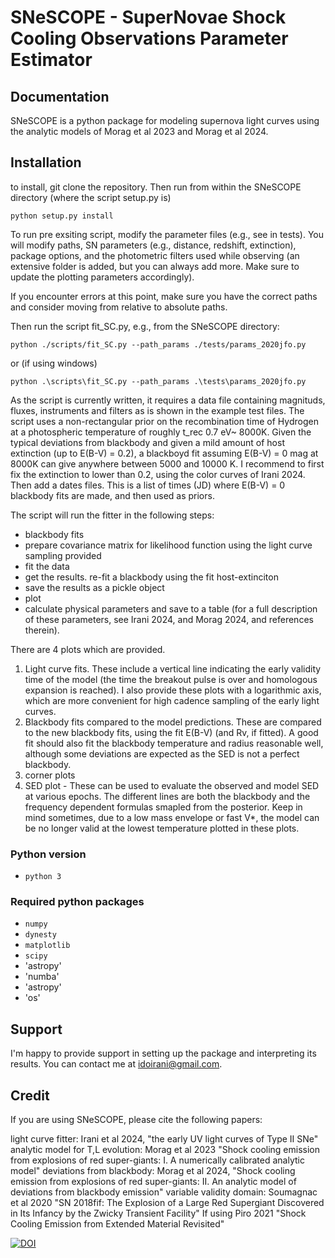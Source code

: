 # SNeSCOPE - SuperNovae Shock Cooling Observations Parameter Estimator
## Documentation
SNeSCOPE is a python package for modeling supernova light curves using the analytic models of Morag et al 2023 and Morag et al 2024. 

## Installation



to install, git clone the repository. Then run from within the SNeSCOPE directory (where the script setup.py is) 
``` 
python setup.py install
``` 
To run pre exsiting script, modify the parameter files (e.g., see in tests). You will modify paths, SN parameters (e.g., distance, redshift, extinction), package options, and the photometric filters used while observing (an extensive folder is added, but you can always add more. Make sure to update the plotting parameters accordingly). 

If you encounter errors at this point, make sure you have the correct paths and consider moving from relative to absolute paths. 

Then run the script fit_SC.py, e.g., from the SNeSCOPE directory:
``` 
python ./scripts/fit_SC.py --path_params ./tests/params_2020jfo.py
```
or (if using windows)
``` 
python .\scripts\fit_SC.py --path_params .\tests\params_2020jfo.py
```

As the script is currently written, it requires a data file containing magnituds,  fluxes, instruments and filters as is shown in the example test files. The script uses a non-rectangular prior on the recombination time of Hydrogen at a photospheric temperature of roughly t_rec 0.7 eV~ 8000K. Given the typical deviations from blackbody and given a mild amount of host extinction (up to E(B-V) = 0.2), a blackboyd fit assuming E(B-V) = 0 mag at 8000K can give anywhere between 5000 and 10000 K.   I recommend to first fix the extinction to lower than 0.2, using the color curves of Irani 2024. Then add a dates files. This is a list of times (JD) where E(B-V) = 0 blackbody fits are made, and then used as priors. 

The script will run the fitter in the following steps: 
- blackbody fits
- prepare covariance matrix for likelihood function using the light curve sampling provided
- fit the data
- get the results. re-fit a blackbody using the fit host-extinciton
- save the results as a pickle object
- plot
- calculate physical parameters and save to a table (for a full description of these parameters, see Irani 2024, and Morag 2024, and references therein).

  

There are 4 plots which are provided. 
1) Light curve fits. These include a vertical line indicating the early validity time of the model (the time the breakout pulse is over and homologous expansion is reached). I also provide these plots with a logarithmic axis, which are more convenient for high cadence sampling of the early light curves.
2) Blackbody fits compared to the model predictions. These are compared to the new blackbody fits, using the fit E(B-V) (and Rv, if fitted). A good fit should also fit the blackbody temperature and radius reasonable well, although some deviations are expected as the SED is not a perfect blackbody. 
3) corner plots
4) SED plot - These can be used to evaluate the observed and model SED at various epochs. The different lines are both the blackbody and the frequency dependent formulas smapled from the posterior. Keep in mind sometimes, due to a low mass envelope or fast V*, the model can be no longer valid at the lowest temperature plotted in these plots. 


### Python version
* `python 3`

### Required python packages
* `numpy`
* `dynesty`
* `matplotlib`
* `scipy`
* 'astropy'
* 'numba'
* 'astropy'
* 'os'

## Support

I'm happy to provide support in setting up the package and interpreting its results. You can contact me at idoirani@gmail.com.

## Credit

If you are using SNeSCOPE, please cite the following papers: 

light curve fitter: Irani et al 2024, "the early UV light curves of Type II SNe"
analytic model for T,L evolution: Morag et al 2023 "Shock cooling emission from explosions of red super-giants: I. A numerically calibrated analytic model"
deviations from blackbody: Morag et al 2024, "Shock cooling emission from explosions of red super-giants: II. An analytic model of deviations from blackbody emission"
variable validity domain: Soumagnac et al 2020 "SN 2018fif: The Explosion of a Large Red Supergiant Discovered in Its Infancy by the Zwicky Transient Facility"
If using Piro 2021 "Shock Cooling Emission from Extended Material Revisited"

<a href="https://doi.org/10.5281/zenodo.10909915"><img src="https://zenodo.org/badge/DOI/10.5281/zenodo.10909915.svg" alt="DOI"></a>




